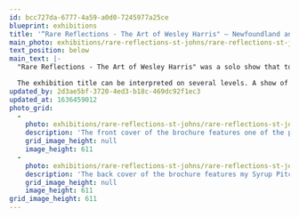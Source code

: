```yaml
---
id: bcc727da-6777-4a59-a0d0-7245977a25ce
blueprint: exhibitions
title: '“Rare Reflections - The Art of Wesley Harris" — Newfoundland and Labrador Craft Gallery, St. John’s, NL'
main_photo: exhibitions/rare-reflections-st-johns/rare-reflections-st-johns-main-image.jpg
text_position: below
main_text: |-
  "Rare Reflections - The Art of Wesley Harris" was a solo show that took place between March 19th and April 24th, 2011. It featured a total of 27 of my pieces - 13 hollowware and 14 jewellery.  

  The exhibition title can be interpreted on several levels. A show of hollowware itself is rare. Some of the metals and gemstones included are rare, and those materials are also reflective. Certain pieces in the show were literally reflections of nature. And, overall, the body of work reflected my career to that point. The pieces ranged in style from ornate to organic, from geometric to gently relaxed, and from symmetrical to subtly asymmetrical.
updated_by: 2d3ae5bf-3720-4ed3-b18c-469dc92f1ec3
updated_at: 1636459012
photo_grid:
  -
    photo: exhibitions/rare-reflections-st-johns/rare-reflections-st-johns-1.jpg
    description: 'The front cover of the brochure features one of the pieces in the show that I had always wanted to create. The rim of the bowl is 3 mm. thick and has been inlayed with a ribbon of iridescent abalone shell all the way around.'
    grid_image_height: null
    image_height: 611
  -
    photo: exhibitions/rare-reflections-st-johns/rare-reflections-st-johns-2.jpg
    description: 'The back cover of the brochure features my Syrup Pitcher. An inset photo shows the Nova Scotia agate set into the base.'
    grid_image_height: null
    image_height: 611
grid_image_height: 611
---
```

